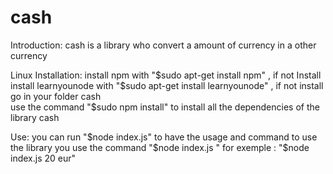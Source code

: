 # cash
Introduction:
  cash is a library who convert a amount of currency in a other currency

Linux Installation:
  install npm with "$sudo apt-get install npm" , if not Install
  install learnyounode with "$sudo apt-get install learnyounode" , if not install
  go in your folder cash\
  use the command "$sudo npm install"
  to install all the dependencies of the library cash

Use:
  you can run "$node index.js" to have the usage and command
  to use the library you use the command "$node index.js <amount> <currency>"
  for exemple :
    "$node index.js 20 eur"
